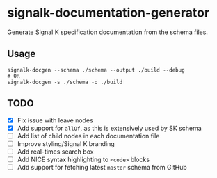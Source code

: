 # signalk-documentation-generator

Generate Signal K specification documentation from the schema files.

## Usage
```
signalk-docgen --schema ./schema --output ./build --debug
# OR 
signalk-docgen -s ./schema -o ./build
```

## TODO
- [x] Fix issue with leave nodes
- [x] Add support for `allOf`, as this is extensively used by SK schema
- [ ] Add list of child nodes in each documentation file
- [ ] Improve styling/Signal K branding
- [ ] Add real-times search box
- [ ] Add NICE syntax highlighting to `<code>` blocks
- [ ] Add support for fetching latest `master` schema from GitHub